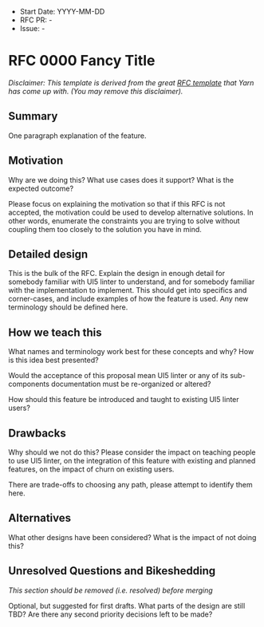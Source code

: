 - Start Date: YYYY-MM-DD
- RFC PR: -
- Issue: -


# RFC 0000 Fancy Title
*Disclaimer: This template is derived from the great [RFC template](https://github.com/yarnpkg/rfcs/blob/main/0000-template.md) that Yarn has come up with. (You may remove this disclaimer).*

## Summary
<!-- You can either remove the following explanatory text or move it into this comment for later reference -->

One paragraph explanation of the feature.

## Motivation
<!-- You can either remove the following explanatory text or move it into this comment for later reference -->

Why are we doing this? What use cases does it support? What is the expected outcome?

Please focus on explaining the motivation so that if this RFC is not accepted, the motivation could be used to develop alternative solutions. In other words, enumerate the constraints you are trying to solve without coupling them too closely to the solution you have in mind.

## Detailed design
<!-- You can either remove the following explanatory text or move it into this comment for later reference -->

This is the bulk of the RFC. Explain the design in enough detail for somebody familiar with UI5 linter to understand, and for somebody familiar with the implementation to implement. This should get into specifics and corner-cases, and include examples of how the feature is used. Any new terminology should be defined here.

## How we teach this
<!-- You can either remove the following explanatory text or move it into this comment for later reference -->

What names and terminology work best for these concepts and why? How is this idea best presented?

Would the acceptance of this proposal mean UI5 linter or any of its sub-components documentation must be re-organized or altered?

How should this feature be introduced and taught to existing UI5 linter users?

## Drawbacks
<!-- You can either remove the following explanatory text or move it into this comment for later reference -->

Why should we not do this? Please consider the impact on teaching people to use UI5 linter, on the integration of this feature with existing and planned features, on the impact of churn on existing users.

There are trade-offs to choosing any path, please attempt to identify them here.

## Alternatives
<!-- You can either remove the following explanatory text or move it into this comment for later reference -->

What other designs have been considered? What is the impact of not doing this?

## Unresolved Questions and Bikeshedding
<!-- You can either remove the following explanatory text or move it into this comment for later reference -->

*This section should be removed (i.e. resolved) before merging*

Optional, but suggested for first drafts. What parts of the design are still TBD? Are there any second priority decisions left to be made?
